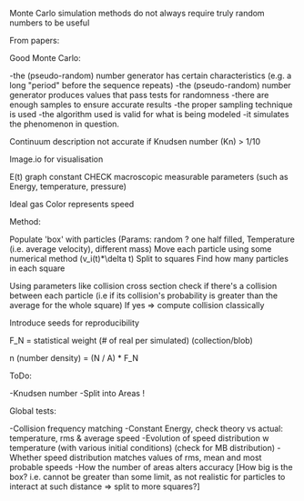Monte Carlo simulation methods do not always require truly random numbers to be useful


From papers:

Good Monte Carlo:

-the (pseudo-random) number generator has certain characteristics (e.g. a long "period" before the sequence repeats)
-the (pseudo-random) number generator produces values that pass tests for randomness
-there are enough samples to ensure accurate results
-the proper sampling technique is used
-the algorithm used is valid for what is being modeled
-it simulates the phenomenon in question.

Continuum description not accurate if Knudsen number (Kn) > 1/10



Image.io for visualisation

E(t) graph constant CHECK macroscopic measurable parameters (such as Energy, temperature, pressure)

Ideal gas
Color represents speed


Method:

Populate 'box' with particles (Params: random ? one half filled, Temperature (i.e. average velocity), different mass)
Move each particle using some numerical method (v_i(t)*\delta t)
Split to squares
Find how many particles in each square

Using parameters like collision cross section check if there's a collision between each particle (i.e if its collision's probability is greater than the average for the whole square)
If yes => compute collision classically


Introduce seeds for reproducibility

F_N = statistical weight (# of real per simulated) (collection/blob)

n (number density) = (N / A) * F_N




ToDo:

-Knudsen number
-Split into Areas !


Global tests:

-Collision frequency matching
-Constant Energy, check theory vs actual: temperature, rms & average speed
-Evolution of speed distribution w temperature (with various initial conditions) (check for MB distribution)
-Whether speed distribution matches values of rms, mean and most probable speeds
-How the number of areas alters accuracy [How big is the box? i.e. cannot be greater than some limit, as not realistic for particles to interact at such distance => split to more squares?]